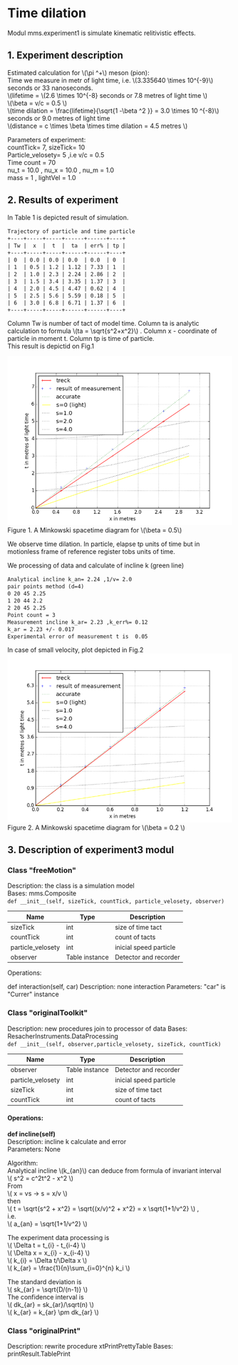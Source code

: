 # Time dilation
Modul mms.experiment1 is simulate kinematic relitivistic effects.
  
## 1. Experiment description  
Estimated calculation for \\(\pi ^+\\) meson (pion):  
 Time we measure in metr of light time, i.e. \\(3.335640 \times 10^{-9}\\) seconds or 33 nanoseconds.  
 \\(lifetime =  \\(2.6 \times 10^{-8} seconds or  7.8  metres of light time  \\)  
 \\(\beta = v/c = 0.5  \\)  
 \\(time dilation =  \frac{lifetime}{\sqrt{1 -\beta ^2 }}  = 3.0 \times 10 ^{-8}\\)  seconds or  9.0  metres of light time  
  \\(distance =  c \times \beta \times time dilation  = 4.5 metres  \\)  
  
Parameters of experiment:  
countTick= 7, sizeTick= 10  
Particle_velosety= 5 ,i.e v/c = 0.5  
Time count = 70  
nu_t = 10.0 , nu_x = 10.0 , nu_m = 1.0  
mass = 1 , lightVel = 1.0  
  
  
## 2. Results of experiment
In Table 1 is depicted result of simulation.  
  
```
Trajectory of particle and time particle
+----+-----+-----+------+------+----+
| Tw |  x  |  t  |  ta  | err% | tp |
+----+-----+-----+------+------+----+
| 0  | 0.0 | 0.0 | 0.0  | 0.0  | 0  |
| 1  | 0.5 | 1.2 | 1.12 | 7.33 | 1  |
| 2  | 1.0 | 2.3 | 2.24 | 2.86 | 2  |
| 3  | 1.5 | 3.4 | 3.35 | 1.37 | 3  |
| 4  | 2.0 | 4.5 | 4.47 | 0.62 | 4  |
| 5  | 2.5 | 5.6 | 5.59 | 0.18 | 5  |
| 6  | 3.0 | 6.8 | 6.71 | 1.37 | 6  |
+----+-----+-----+------+------+----+
```
  
Column Tw is number of tact of model time. Column ta is analytic calculation to formula \\(ta = \sqrt{s^2+x^2}\\) . Column x - coordinate of particle in moment t. Column tp is time of particle.  
This result is depictid on Fig.1


![Fig1](Fig3-1-1.png)  
Figure 1. A Minkowski spacetime diagram for \\(\beta  =  0.5\\)    

We observe time dilation. In particle, elapse tp units of time but in motionless frame of reference register tobs units of time.  
  
We processing of data and calculate of incline k (green line)  
  
```
Analytical incline k_an= 2.24 ,1/v= 2.0
pair points method (d=4)
0 20 45 2.25
1 20 44 2.2
2 20 45 2.25
Point count = 3
Measurement incline k_ar= 2.23 ,k_err%= 0.12
k_ar = 2.23 +/- 0.017
Experimental error of measurement t is  0.05
```  

In case of small velocity, plot depicted in Fig.2
![Fig2](Fig3-1-2.png)  
Figure 2. A Minkowski spacetime diagram for \\(\beta =  0.2 \\)    
  
## 3. Description of experiment3 modul
  
### Class "freeMotion"  

Description: the class is a simulation model  
Bases: mms.Composite   
`def __init__(self, sizeTick, countTick, particle_velosety, observer)`  
  
Name | Type | Description  
---- | ---- | ----------- 
sizeTick | int | size of time tact
countTick | int | count of tacts
particle_velosety | int | inicial speed particle
observer | Table instance | Detector and recorder


Operations:

def interaction(self, car)
Description: none interaction
Parameters: "car" is "Currer" instance  

### Class "originalToolkit"

Description: new procedures join to processor of data
Bases: ResacherInstruments.DataProcessing  
`def __init__(self, observer,particle_velosety, sizeTick, countTick)`  
  
Name | Type | Description  
---- | ---- | ----------- 
observer | Table instance | Detector and recorder
particle_velosety | int | inicial speed particle
sizeTick | int | size of time tact
countTick | int | count of tacts
  
#### Operations:      
**def incline(self)**  
Description: incline k calculate and error  
Parameters: None  
  
Algorithm:  
Analytical incline \\(k_{an}\\) can deduce from formula of invariant interval  
\\( s^2 = c^2t^2 - x^2  \\)  
From  
\\( x = vs -> s = x/v \\)  
then  
\\( t = \sqrt{s^2 + x^2} = \sqrt{(x/v)^2 + x^2} = x \sqrt{1+1/v^2} \\) ,  
i.e.  
\\( a_{an} = \sqrt{1+1/v^2} \\)  
  
The experiment data processing is  
\\( \Delta t = t_{i} - t_{i-4}  \\)  
\\( \Delta x = x_{i} - x_{i-4}  \\)  
\\( k_{i} = \Delta t/\Delta x  \\)  
\\( k_{ar} = \frac{1}{n}\sum_{i=0}^{n} k_i \\)  
  
The standard deviation is  
\\( sk_{ar} = \sqrt{D/(n-1)} \\)  
The confidence interval is  
\\( dk_{ar} = sk_{ar}/\sqrt(n) \\)  
\\( k_{ar} = k_{ar} \pm dk_{ar} \\)  

### Class "originalPrint"
Description: rewrite procedure xtPrintPrettyTable
Bases: printResult.TablePrint
